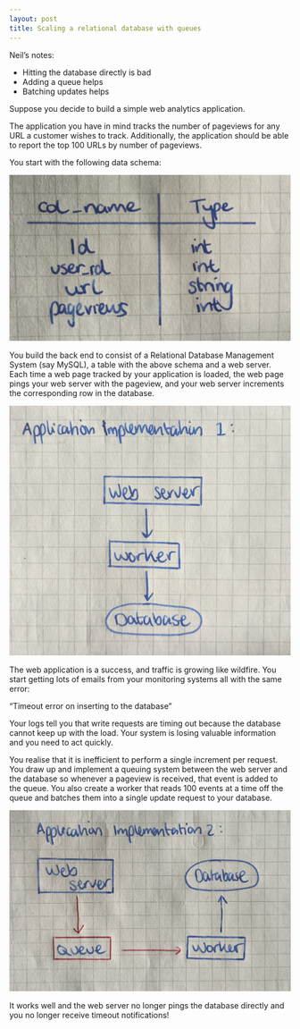 ```yaml
---
layout: post
title: Scaling a relational database with queues
---
```


Neil’s notes: 
* Hitting the database directly is bad
* Adding a queue helps
* Batching updates helps

Suppose you decide to build a simple web analytics application. 

The application you have in mind tracks the number of pageviews for any URL a customer wishes to track. Additionally, 
the application should be able to report the top 100 URLs by number of pageviews.

You start with the following data schema:

![Data schema](/images/blog_01_2021/PXL_20210125_145337225~2.jpg)

You build the back end to consist of a Relational Database Management System (say MySQL), a table with the above schema 
and a web server. Each time a web page tracked by your application is loaded, the web page pings your web server with
 the pageview, and your web server increments the corresponding row in the database. 

![A web application](/images/blog_01_2021/PXL_20210125_145356099~2.jpg)

The web application is a success, and traffic is growing like wildfire. You start getting lots of emails from your monitoring systems all with the same error: 

“Timeout error on inserting to the database”

Your logs tell you that write requests are timing out because the database cannot keep up with the load. Your system is losing valuable information and you need to act quickly.

You realise that it is inefficient to perform a single increment per request. You draw up and implement a queuing system between the web server and the database so whenever a pageview is received, that event is added to the queue. You also create a worker that reads 100 events at a time off the queue and batches them into a single update request to your database. 

![A web application with queue](/images/blog_01_2021/PXL_20210125_145409766~2.jpg)

It works well and the web server no longer pings the database directly and you no longer receive timeout notifications!
    